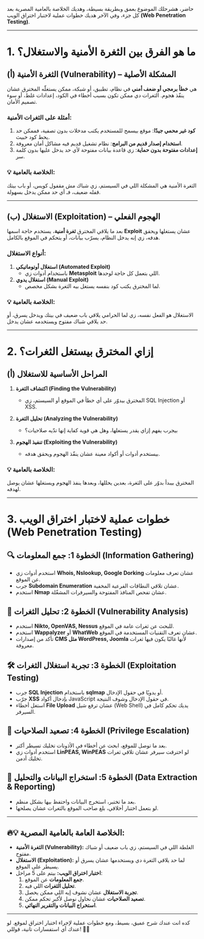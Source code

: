 حاضر، هشرحلك الموضوع بعمق وبطريقة بسيطة، وهديك الخلاصة بالعامية المصرية بعد كل جزء، وفي الآخر هديك خطوات عملية لاختبار اختراق الويب **(Web Penetration Testing)**.

---

# **1. ما هو الفرق بين الثغرة الأمنية والاستغلال؟**

## **(أ) الثغرة الأمنية (Vulnerability) – المشكلة الأصلية**

هي **خطأ برمجي أو ضعف أمني** في نظام، تطبيق، أو شبكة، ممكن يستغلّه المخترق عشان ينفّذ هجوم. الثغرات دي ممكن تكون بسبب أخطاء في الكود، إعدادات غلط، أو سوء تصميم الأمان.

### **أمثلة على الثغرات الأمنية:**

1. **كود غير محمي جيدًا**: موقع بيسمح للمستخدم يكتب مدخلات بدون تصفية، فممكن حد يحط كود خبيث.
2. **استخدام إصدار قديم من البرامج**: نظام تشغيل قديم فيه مشاكل أمان معروفة.
3. **إعدادات مفتوحة بدون حماية**: زي قاعدة بيانات مفتوحة لأي حد يدخل عليها بدون كلمة سر.

### **💡 الخلاصة بالعامية:**

الثغرة الأمنية هي المشكلة اللي في السيستم، زي شباك مش مقفول كويس، أو باب بيتك قفله ضعيف، فـ أي حد ممكن يدخل بسهولة.

---

## **(ب) الاستغلال (Exploitation) – الهجوم الفعلي**

بعد ما يلاقي المخترق **ثغرة أمنية**، يستخدم حاجة اسمها **Exploit** عشان يستغلها ويحقق هدفه، زي إنه يدخل النظام، يسرّب بيانات، أو يتحكم في الموقع بالكامل.

### **أنواع الاستغلال:**

1. **استغلال أوتوماتيكي (Automated Exploit)**
    - باستخدام أدوات زي **Metasploit** اللي بتعمل كل حاجة لوحدها.
2. **استغلال يدوي (Manual Exploit)**
    - لما المخترق يكتب كود بنفسه يستغل بيه الثغرة بشكل مخصص.

### **💡 الخلاصة بالعامية:**

الاستغلال هو الفعل نفسه، زي لما الحرامي يلاقي باب ضعيف في بيتك ويدخل يسرق، أو حد يلاقي شباك مفتوح ويستخدمه عشان يدخل.

---

# **2. إزاي المخترق بيستغل الثغرات؟**

## **(أ) المراحل الأساسية للاستغلال**

1. **اكتشاف الثغرة (Finding the Vulnerability)**
    
    - المخترق بيدوّر على أي خطأ في الموقع أو السيستم، زي SQL Injection أو XSS.
2. **تحليل الثغرة (Analyzing the Vulnerability)**
    
    - بيجرب يفهم إزاي يقدر يستغلها، وهل هي قوية كفاية إنها تدّيه صلاحيات؟
3. **تنفيذ الهجوم (Exploiting the Vulnerability)**
    
    - بيستخدم أدوات أو أكواد معينة عشان ينفّذ الهجوم ويحقق هدفه.

### **💡 الخلاصة بالعامية:**

المخترق بيبدأ بدوّر على الثغرة، بعدين يحللها، وبعدها ينفذ الهجوم ويستغلها عشان يوصل لهدفه.

---

# **3. خطوات عملية لاختبار اختراق الويب (Web Penetration Testing)**

## **🔍 الخطوة 1: جمع المعلومات (Information Gathering)**

- استخدم أدوات زي **Whois, Nslookup, Google Dorking** عشان تعرف معلومات عن الموقع.
- جرب **Subdomain Enumeration** عشان تلاقي النطاقات الفرعية المخفية.
- استخدم **Nmap** عشان تفحص المنافذ المفتوحة والسيرفرات المشغّلة.

## **🔎 الخطوة 2: تحليل الثغرات (Vulnerability Analysis)**

- استخدم **Nikto, OpenVAS, Nessus** للبحث عن ثغرات عامة في الموقع.
- استخدم **Wappalyzer** أو **WhatWeb** عشان تعرف التقنيات المستخدمة في الموقع.
- تأكد من إصدارات **CMS مثل WordPress, Joomla** لأنها غالبًا يكون فيها ثغرات معروفة.

## **🛠️ الخطوة 3: تجربة استغلال الثغرات (Exploitation Testing)**

- جرب **SQL Injection** باستخدام **sqlmap** أو يدويًا في حقول الإدخال.
- جرّب **XSS** بإدخال أكواد JavaScript في حقول الإدخال وشوف النتيجة.
- استغل أخطاء **File Upload** عشان ترفع شيل (Web Shell) يديك تحكم كامل في السيرفر.

## **🚀 الخطوة 4: تصعيد الصلاحيات (Privilege Escalation)**

- بعد ما توصل للموقع، ابحث عن أخطاء في الأذونات تخليك تسيطر أكتر.
- استخدم أدوات زي **LinPEAS, WinPEAS** لو اخترقت سيرفر عشان تلاقي ثغرات تخليك أدمن.

## **📄 الخطوة 5: استخراج البيانات والتحليل (Data Extraction & Reporting)**

- بعد ما تختبر، استخرج البيانات واحتفظ بيها بشكل منظم.
- لو بتعمل اختبار أخلاقي، بلغ صاحب الموقع بالثغرات عشان يصلحها.

---

## **🔥💡 الخلاصة العامة بالعامية المصرية:**

- **الثغرة الأمنية (Vulnerability):** الغلطة اللي في السيستم، زي باب ضعيف أو شباك مفتوح.
- **الاستغلال (Exploitation):** لما حد يلاقي الثغرة دي ويستخدمها عشان يسرق أو يسيطر على الموقع.
- **اختبار اختراق الويب:** بيتم على 5 مراحل:
    1. **جمع المعلومات** عن الموقع.
    2. **تحليل الثغرات** اللي فيه.
    3. **تجربة الاستغلال** عشان نشوف إيه اللي ممكن يحصل.
    4. **تصعيد الصلاحيات** عشان نحاول نوصل لأكبر تحكم ممكن.
    5. **استخراج البيانات والتقرير النهائي**.

---

كده انت عندك شرح عميق، بسيط، ومع خطوات عملية لإجراء اختبار اختراق لموقع. لو عندك أي استفسارات تانية، قوللي! 🚀🔥